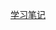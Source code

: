 [学习笔记](https://github.com/burningmysoul2077/Notes/blob/main/%E8%A5%BF%E7%93%9C%E4%B9%A6%E5%AE%87%E5%AE%99/%E8%A5%BF%E7%93%9C%E4%B9%A6/%E7%AC%AC%E4%B8%89%E7%AB%A0%E7%BA%BF%E6%80%A7%E6%A8%A1%E5%9E%8B/%E7%BA%BF%E6%80%A7%E6%A8%A1%E5%9E%8B%E6%80%BB%E8%A7%88.MD)
